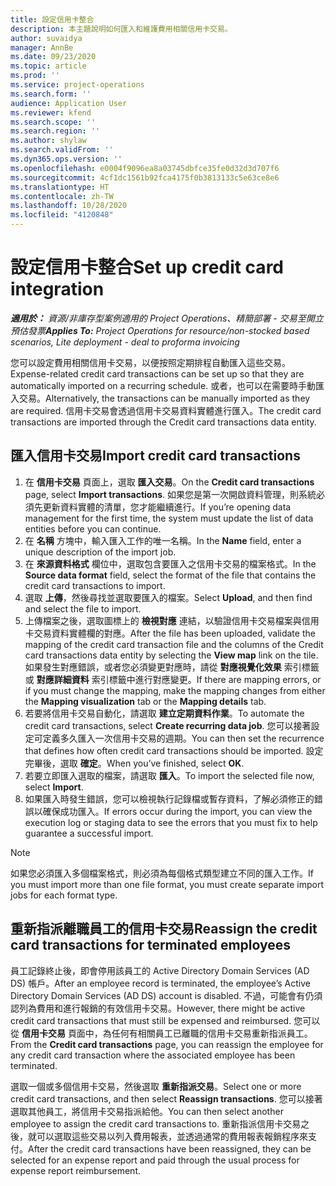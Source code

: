 ```yaml
---
title: 設定信用卡整合
description: 本主題說明如何匯入和維護費用相關信用卡交易。
author: suvaidya
manager: AnnBe
ms.date: 09/23/2020
ms.topic: article
ms.prod: ''
ms.service: project-operations
ms.search.form: ''
audience: Application User
ms.reviewer: kfend
ms.search.scope: ''
ms.search.region: ''
ms.author: shylaw
ms.search.validFrom: ''
ms.dyn365.ops.version: ''
ms.openlocfilehash: e0004f9096ea8a03745dbfce35fe0d32d3d707f6
ms.sourcegitcommit: 4cf1dc1561b92fca4175f0b3813133c5e63ce8e6
ms.translationtype: HT
ms.contentlocale: zh-TW
ms.lasthandoff: 10/28/2020
ms.locfileid: "4120848"
---
```

# <a name="set-up-credit-card-integration"></a><span data-ttu-id="b40c1-103">設定信用卡整合</span><span class="sxs-lookup"><span data-stu-id="b40c1-103">Set up credit card integration</span></span>

<span data-ttu-id="b40c1-104">_**適用於：** 資源/非庫存型案例適用的 Project Operations、精簡部署 - 交易至開立預估發票_</span><span class="sxs-lookup"><span data-stu-id="b40c1-104">_**Applies To:** Project Operations for resource/non-stocked based scenarios, Lite deployment - deal to proforma invoicing_</span></span>

<span data-ttu-id="b40c1-105">您可以設定費用相關信用卡交易，以便按照定期排程自動匯入這些交易。</span><span class="sxs-lookup"><span data-stu-id="b40c1-105">Expense-related credit card transactions can be set up so that they are automatically imported on a recurring schedule.</span></span> <span data-ttu-id="b40c1-106">或者，也可以在需要時手動匯入交易。</span><span class="sxs-lookup"><span data-stu-id="b40c1-106">Alternatively, the transactions can be manually imported as they are required.</span></span> <span data-ttu-id="b40c1-107">信用卡交易會透過信用卡交易資料實體進行匯入。</span><span class="sxs-lookup"><span data-stu-id="b40c1-107">The credit card transactions are imported through the Credit card transactions data entity.</span></span>

## <a name="import-credit-card-transactions"></a><span data-ttu-id="b40c1-108">匯入信用卡交易</span><span class="sxs-lookup"><span data-stu-id="b40c1-108">Import credit card transactions</span></span>

1. <span data-ttu-id="b40c1-109">在 **信用卡交易** 頁面上，選取 **匯入交易**。</span><span class="sxs-lookup"><span data-stu-id="b40c1-109">On the **Credit card transactions** page, select **Import transactions**.</span></span> <span data-ttu-id="b40c1-110">如果您是第一次開啟資料管理，則系統必須先更新資料實體的清單，您才能繼續進行。</span><span class="sxs-lookup"><span data-stu-id="b40c1-110">If you’re opening data management for the first time, the system must update the list of data entities before you can continue.</span></span>
2. <span data-ttu-id="b40c1-111">在 **名稱** 方塊中，輸入匯入工作的唯一名稱。</span><span class="sxs-lookup"><span data-stu-id="b40c1-111">In the **Name** field, enter a unique description of the import job.</span></span>
3. <span data-ttu-id="b40c1-112">在 **來源資料格式** 欄位中，選取包含要匯入之信用卡交易的檔案格式。</span><span class="sxs-lookup"><span data-stu-id="b40c1-112">In the **Source data format** field, select the format of the file that contains the credit card transactions to import.</span></span>
4. <span data-ttu-id="b40c1-113">選取 **上傳**，然後尋找並選取要匯入的檔案。</span><span class="sxs-lookup"><span data-stu-id="b40c1-113">Select **Upload**, and then find and select the file to import.</span></span>
5. <span data-ttu-id="b40c1-114">上傳檔案之後，選取圖標上的 **檢視對應** 連結，以驗證信用卡交易檔案與信用卡交易資料實體欄的對應。</span><span class="sxs-lookup"><span data-stu-id="b40c1-114">After the file has been uploaded, validate the mapping of the credit card transaction file and the columns of the Credit card transactions data entity by selecting the **View map** link on the tile.</span></span> <span data-ttu-id="b40c1-115">如果發生對應錯誤，或者您必須變更對應時，請從 **對應視覺化效果** 索引標籤或 **對應詳細資料** 索引標籤中進行對應變更。</span><span class="sxs-lookup"><span data-stu-id="b40c1-115">If there are mapping errors, or if you must change the mapping, make the mapping changes from either the **Mapping visualization** tab or the **Mapping details** tab.</span></span>
6. <span data-ttu-id="b40c1-116">若要將信用卡交易自動化，請選取 **建立定期資料作業**。</span><span class="sxs-lookup"><span data-stu-id="b40c1-116">To automate the credit card transactions, select **Create recurring data job**.</span></span> <span data-ttu-id="b40c1-117">您可以接著設定可定義多久匯入一次信用卡交易的週期。</span><span class="sxs-lookup"><span data-stu-id="b40c1-117">You can then set the recurrence that defines how often credit card transactions should be imported.</span></span> <span data-ttu-id="b40c1-118">設定完畢後，選取 **確定**。</span><span class="sxs-lookup"><span data-stu-id="b40c1-118">When you’ve finished, select **OK**.</span></span>
7. <span data-ttu-id="b40c1-119">若要立即匯入選取的檔案，請選取 **匯入**。</span><span class="sxs-lookup"><span data-stu-id="b40c1-119">To import the selected file now, select **Import**.</span></span>
8. <span data-ttu-id="b40c1-120">如果匯入時發生錯誤，您可以檢視執行記錄檔或暫存資料，了解必須修正的錯誤以確保成功匯入。</span><span class="sxs-lookup"><span data-stu-id="b40c1-120">If errors occur during the import, you can view the execution log or staging data to see the errors that you must fix to help guarantee a successful import.</span></span>

> [!NOTE]
> <span data-ttu-id="b40c1-121">如果您必須匯入多個檔案格式，則必須為每個格式類型建立不同的匯入工作。</span><span class="sxs-lookup"><span data-stu-id="b40c1-121">If you must import more than one file format, you must create separate import jobs for each format type.</span></span>

## <a name="reassign-the-credit-card-transactions-for-terminated-employees"></a><span data-ttu-id="b40c1-122">重新指派離職員工的信用卡交易</span><span class="sxs-lookup"><span data-stu-id="b40c1-122">Reassign the credit card transactions for terminated employees</span></span>

<span data-ttu-id="b40c1-123">員工記錄終止後，即會停用該員工的 Active Directory Domain Services (AD DS) 帳戶。</span><span class="sxs-lookup"><span data-stu-id="b40c1-123">After an employee record is terminated, the employee’s Active Directory Domain Services (AD DS) account is disabled.</span></span> <span data-ttu-id="b40c1-124">不過，可能會有仍須認列為費用和進行報銷的有效信用卡交易。</span><span class="sxs-lookup"><span data-stu-id="b40c1-124">However, there might be active credit card transactions that must still be expensed and reimbursed.</span></span> <span data-ttu-id="b40c1-125">您可以從 **信用卡交易** 頁面中，為任何有相關員工已離職的信用卡交易重新指派員工。</span><span class="sxs-lookup"><span data-stu-id="b40c1-125">From the **Credit card transactions** page, you can reassign the employee for any credit card transaction where the associated employee has been terminated.</span></span>

<span data-ttu-id="b40c1-126">選取一個或多個信用卡交易，然後選取 **重新指派交易**。</span><span class="sxs-lookup"><span data-stu-id="b40c1-126">Select one or more credit card transactions, and then select **Reassign transactions**.</span></span> <span data-ttu-id="b40c1-127">您可以接著選取其他員工，將信用卡交易指派給他。</span><span class="sxs-lookup"><span data-stu-id="b40c1-127">You can then select another employee to assign the credit card transactions to.</span></span> <span data-ttu-id="b40c1-128">重新指派信用卡交易之後，就可以選取這些交易以列入費用報表，並透過通常的費用報表報銷程序來支付。</span><span class="sxs-lookup"><span data-stu-id="b40c1-128">After the credit card transactions have been reassigned, they can be selected for an expense report and paid through the usual process for expense report reimbursement.</span></span>
